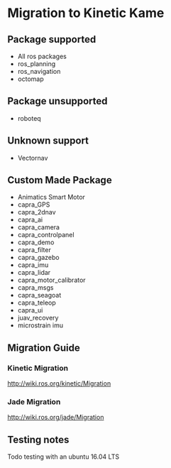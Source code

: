 # Migration to Kinetic Kame


## Package supported
* All ros packages
* ros_planning
* ros_navigation
* octomap

## Package unsupported
* roboteq

## Unknown support
* Vectornav


## Custom Made Package
* Animatics Smart Motor
* capra_GPS
* capra_2dnav
* capra_ai
* capra_camera
* capra_controlpanel
* capra_demo
* capra_filter
* capra_gazebo
* capra_imu
* capra_lidar
* capra_motor_calibrator
* capra_msgs
* capra_seagoat
* capra_teleop
* capra_ui
* juav_recovery
* microstrain imu


## Migration Guide

### Kinetic Migration

http://wiki.ros.org/kinetic/Migration

### Jade Migration

http://wiki.ros.org/jade/Migration

## Testing notes

Todo testing with an ubuntu 16.04 LTS
